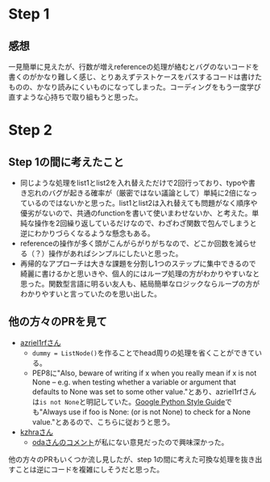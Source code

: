 # Step 1

## 感想

一見簡単に見えたが、行数が増えreferenceの処理が絡むとバグのないコードを書くのがかなり難しく感じ、とりあえずテストケースをパスするコードは書けたものの、かなり読みにくいものになってしまった。コーディングをもう一度学び直すような心持ちで取り組もうと思った。

# Step 2

## Step 1の間に考えたこと

- 同じような処理をlist1とlist2を入れ替えただけで2回行っており、typoや書き忘れのバグが起きる確率が（厳密ではない議論として）単純に2倍になっているのではないかと思った。list1とlist2は入れ替えても問題がなく順序や優劣がないので、共通のfunctionを書いて使いまわせないか、と考えた。単純な操作を2回繰り返しているだけなので、わざわざ関数で包んでしまうと逆にわかりづらくなるような懸念もある。
- referenceの操作が多く頭がこんがらがりがちなので、どこか回数を減らせる（？）操作があればシンプルにしたいと思った。
- 再帰的なアプローチは大きな課題を分割し1つのステップに集中できるので綺麗に書けるかと思いきや、個人的にはループ処理の方がわかりやすいなと思った。関数型言語に明るい友人も、結局簡単なロジックならループの方がわかりやすいと言っていたのを思い出した。

## 他の方々のPRを見て

- [azriel1rfさん](https://github.com/azriel1rf/leetcode-prep/pull/6)
	- `dummy = ListNode()`を作ることでhead周りの処理を省くことができている。
	- PEP8に"Also, beware of writing if x when you really mean if x is not None – e.g. when testing whether a variable or argument that defaults to None was set to some other value."とあり、azriel1rfさんは`is not None`と明記していた。[Google Python Style Guide](https://google.github.io/styleguide/pyguide.html)でも"Always use if foo is None: (or is not None) to check for a None value."とあるので、こちらに従おうと思う。
- [kzhraさん](https://github.com/kzhra/Grind41/pull/3)
	- [odaさんのコメント](https://github.com/kzhra/Grind41/pull/3#discussion_r1597538900)が私にない意見だったので興味深かった。

他の方々のPRもいくつか流し見したが、step 1の間に考えた可換な処理を抜き出すことは逆にコードを複雑にしそうだと思った。
